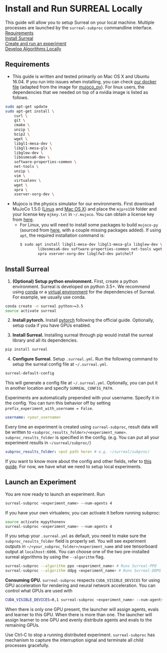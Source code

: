# Install and Run SURREAL Locally
This guide will allow you to setup Surreal on your local machine. Multiple processes are launched by the `surreal-subproc` commandline interface.
[Requirements](#requirements)  
[Install Surreal](#install-surreal)  
[Create and run an experiment](#Create-and-run-an-experiment)  
[Develop Algorithms Locally](#Develop-Algorithms-Locally)

## Requirements
* This guide is written and tested primarily on Mac OS X and Ubuntu 16.04. If you run into issues when installing, you can check [our docker file](docker/Dockerfile-nvidia) (adapted from the image for [mujoco_py](https://github.com/openai/mujoco-py)). For linux users, the dependencies that we needed on top of a nvidia image is listed as follows.
```bash
sudo apt-get update
sudo apt-get install \
    curl \
    git \
    cmake \
    unzip \
    bzip2 \
    wget \
    libgl1-mesa-dev \
    libgl1-mesa-glx \
    libglew-dev \
    libosmesa6-dev \
    software-properties-common \
    net-tools \
    unzip \
    vim \
    virtualenv \
    wget \
    xpra \
    xserver-xorg-dev \
```

* Mujoco is the physics simulator for our environments. First download MuJoCo 1.5.0 ([Linux](https://www.roboti.us/download/mjpro150_linux.zip) and [Mac OS X](https://www.roboti.us/download/mjpro150_osx.zip)) and place the `mjpro150` folder and your license key `mjkey.txt` in `~/.mujoco`. You can obtain a license key from [here](https://www.roboti.us/license.html).
   - For Linux, you will need to install some packages to build `mujoco-py` (sourced from [here](https://github.com/openai/mujoco-py/blob/master/Dockerfile), with a couple missing packages added). If using `apt`, the required installation command is:
     ```sh
     $ sudo apt install libgl1-mesa-dev libgl1-mesa-glx libglew-dev \
             libosmesa6-dev software-properties-common net-tools wget \
             xpra xserver-xorg-dev libglfw3-dev patchelf

## Install Surreal
1. **(Optional) Setup python environment.** First, create a python environment. Surreal is developed on python 3.5+. We recommend using [conda](https://conda.io/docs/user-guide/install/index.html) or a [virtual environment](https://virtualenv.pypa.io/en/stable/) for the dependencies of Surreal. For example, we usually use conda.
```bash
conda create -n surreal python>=3.5
source activate surreal
```

2. **Install pytorch.** Install [pytorch](https://pytorch.org/get-started/locally/) following the official guide. Optionally, setup cuda if you have GPUs enabled.

3. **Install Surreal.** Installing surreal through pip would install the surreal library and all its dependencies.
```bash
pip install surreal
```

4. **Configure Surreal.** Setup `.surreal.yml`. Run the following command to setup the surreal config file at `~/.surreal.yml`. 
```bash
surreal-default-config
```

This will generate a config file at `~/.surreal.yml`. Optionally, you can put it in another location and specify `SURREAL_CONFIG_PATH`. 

Experiments are automatically prepended with your username. Specify it in the config. You can turn this behavior off by setting `prefix_experiment_with_username = False`.

```yaml
username: <your_username>
```

Every time an experiment is created using `surreal-subproc`, result data will be written to `<subproc_results_folder>/<experiment_name>`. `subproc_results_folder` is specified in the config. (e.g. You can put all your experiment results in `~/surreal/subproc/`)

```yaml
subproc_results_folder: <put path here> # e.g. ~/surreal/subproc/
```

If you want to know more about the config and other fields, refer to [this guide](yaml_config.md). For now, we have what we need to setup local experiments.


## Launch an Experiment
You are now ready to launch an experiment. Run

```bash
surreal-subproc <experiment_name> --num-agents 4
```

If you have your own virtualenv, you can activate it before running subproc:

```bash
source activate mypythonenv
surreal-subproc <experiment_name> --num-agents 4
```

If you setup your `.surreal.yml` as default, you need to make sure the `subproc_results_folder` field is properly set. You will see experiment outputs in `~/<your_subproc_folder>/experiment_name` and see tensorboard output at `localhost:6006`. You can choose one of the two pre-installed surreal algorithms by using the `--algorithm` flag.

```bash
surreal-subproc --algorithm ppo <experiment_name> # Runs Surreal-PPO
surreal-subproc --algorithm ddpg <experiment_name> # Runs Surreal-DDPG
```

**Consuming GPU.** `surreal-subproc` respects `CUDA_VISIBLE_DEVICES` for using GPU acceleration for rendering and neural network acceleration. You can control what GPUs are used with
```bash
CUDA_VISIBLE_DEVICES=0,1 surreal-subproc <experiment_name> --num-agents 4
```

When there is only one GPU present, the launcher will assign agents, evals and learner to this GPU. When there is more than one. The launcher will assign learner to one GPU and evenly distribute agents and evals to the remaining GPUs.

Use Ctrl-C to stop a running distributed experiment. `surreal-subproc` has mechanism to capture the interruption signal and terminate all child processes gracefully.
